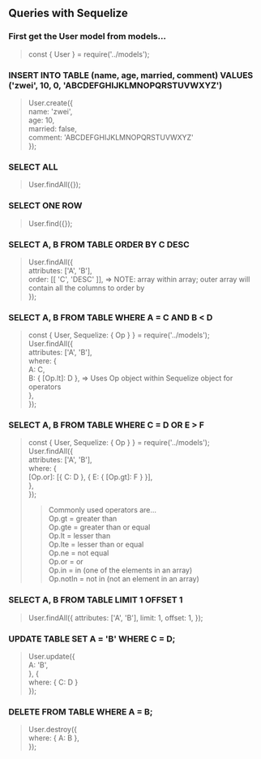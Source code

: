 ## Queries with Sequelize
### First get the User model from models...
> const { User } = require('../models');
### INSERT INTO TABLE (name, age, married, comment) VALUES ('zwei', 10, 0, 'ABCDEFGHIJKLMNOPQRSTUVWXYZ')
> User.create({ <br>
    name: 'zwei', <br>
    age: 10, <br>
    married: false, <br>
    comment: 'ABCDEFGHIJKLMNOPQRSTUVWXYZ' <br>
});
### SELECT ALL
> User.findAll({});
### SELECT ONE ROW
> User.find({});
### SELECT A, B FROM TABLE ORDER BY C DESC
> User.findAll({ <br>
    attributes: ['A', 'B'], <br>
    order: [[ 'C', 'DESC' ]], => NOTE: array within array; outer array will contain all the columns to order by <br>
});
### SELECT A, B FROM TABLE WHERE A = C AND B < D
> const { User, Sequelize: { Op } } = require('../models'); <br>
User.findAll({ <br>
    attributes: ['A', 'B'], <br>
    where: { <br>
        A: C, <br>
        B: { [Op.lt]: D }, => Uses Op object within Sequelize object for operators <br>
    }, <br>
});
### SELECT A, B FROM TABLE WHERE C = D OR E > F
> const { User, Sequelize: { Op } } = require('../models'); <br>
User.findAll({ <br>
    attributes: ['A', 'B'], <br>
    where: { <br>
        [Op.or]: [{ C: D }, { E: { [Op.gt]: F } }], <br>
    }, <br>
});
>> Commonly used operators are... <br>
Op.gt = greater than <br>
Op.gte = greater than or equal <br>
Op.lt = lesser than <br>
Op.lte = lesser than or equal <br>
Op.ne = not equal <br>
Op.or = or <br>
Op.in = in (one of the elements in an array) <br>
Op.notIn = not in (not an element in an array) <br>
### SELECT A, B FROM TABLE LIMIT 1 OFFSET 1
> User.findAll({
    attributes: ['A', 'B'],
    limit: 1,
    offset: 1,
});
### UPDATE TABLE SET A = 'B' WHERE C = D;
> User.update({ <br>
    A: 'B', <br>
}, { <br>
    where: { C: D } <br>
});
### DELETE FROM TABLE WHERE A = B;
> User.destroy({ <br>
    where: { A: B }, <br>
});